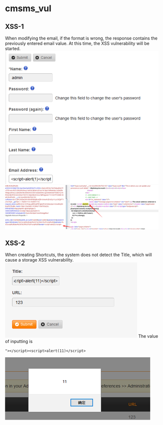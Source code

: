 # cmsms_vul
## XSS-1
When modifying the email, if the format is wrong, the response contains the previously entered email value. At this time, the XSS vulnerability will be started.   
![change password](1.png "") 
![change password](2.png "") 

## XSS-2
When creating Shortcuts, the system does not detect the Title, which will cause a storage XSS vulnerability. 
![change password](3.png "") 
The value of inputting is 
```
"></script><script>alert(11)</script>
```
![change password](4.png "")
